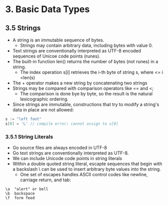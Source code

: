 # 3. Basic Data Types

## 3.5 Strings

- A string is an immutable sequence of bytes.
   - Strings may contain arbitrary data, including bytes with value 0.
- Text strings are conventionally interpreted as UTF-8 encoded sequences of Unicoe code points (runes).
- The built-in function len() returns the number of bytes (not runes) in a string.
   - The index operation s[i] retrieves the i-th byte of string s, where <= i <len(s)
- The + operator makes a new string by concatenating two strings
- Strings may be compared with comparison operators like == and <; 
   - The comparison is done bye by byte, so the result is the natural lexicographic ordering.
- Since strings are immutable, constructions that try to modify a string's data in place are not allowed:
```go
s := "left foot"
s[0] = 'L' // compile error; cannot assign to s[0]
```

### 3.5.1 String Literals
- Go source files are always encoded in UTF-8
- Go text strings are conventionally interpreted as UTF-8.
- We can include Unicode code points in string literals
- Within a double quoted string literal, escapte sequences that begin with a backslash \ can be used to insert arbitrary byte values into the string.
   - One set of escapes handles ASCII control codes like newline, carriage return, and tab:
```
\a	"alert" or bell
\b	backspace
\f	form feed
```
